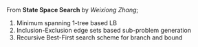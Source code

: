 From <b>State Space Search</b> by _Weixiong Zhang_;<br/>
1. Minimum spanning 1-tree based LB<br/>
2. Inclusion-Exclusion edge sets based sub-problem generation<br/>
3. Recursive Best-First search scheme for branch and bound
